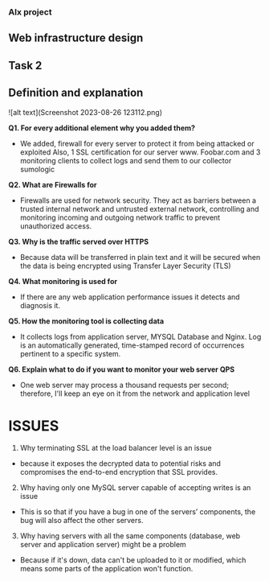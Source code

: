 ### Alx project 
## Web infrastructure design
## Task 2
## Definition and explanation

![alt text](Screenshot 2023-08-26 123112.png)

**Q1. For every additional element why you added them?** 
- We added, firewall for every server to protect it from being attacked or exploited
Also, 1 SSL certification for our server www. Foobar.com and 3 monitoring clients to collect logs and send them to our collector sumologic

**Q2. What are Firewalls for**
- Firewalls are used for network security. They act as barriers between a trusted internal network and untrusted external network, controlling and monitoring incoming and outgoing network traffic to prevent unauthorized access.

**Q3. Why is the traffic served over HTTPS**
- Because data will be transferred in plain text and it will be secured when the data is being encrypted using Transfer Layer Security (TLS)

**Q4. What monitoring is used for**
- If there are any web application performance issues it detects and diagnosis it.

**Q5. How the monitoring tool is collecting data**
- It collects logs from application server, MYSQL Database and Nginx. Log is an automatically generated, time-stamped record of occurrences pertinent to a specific system.

**Q6. Explain what to do if you want to monitor your web server QPS**
- One web server may process a thousand requests per second; therefore, I'll keep an eye on it from the network and application level

# ISSUES
1. Why terminating SSL at the load balancer level is an issue
- because it exposes the decrypted data to potential risks and compromises the end-to-end encryption that SSL provides.

2. Why having only one MySQL server capable of accepting writes is an issue
- This is so that if you have a bug in one of the servers’ components, the bug will also affect the other servers.

3. Why having servers with all the same components (database, web server and application server) might be a problem
- Because if it's down, data can't be uploaded to it or modified, which means some parts of the application won't function.


